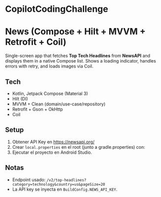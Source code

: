# CopilotCodingChallenge

# News (Compose + Hilt + MVVM + Retrofit + Coil)

Single-screen app that fetches **Top Tech Headlines** from **NewsAPI** and displays them in a native Compose list. Shows a loading indicator, handles errors with retry, and loads images via Coil.

## Tech
- Kotlin, Jetpack Compose (Material 3)
- Hilt (DI)
- MVVM + Clean (domain/use-case/repository)
- Retrofit + Gson + OkHttp
- Coil

## Setup
1. Obtener API Key en https://newsapi.org/
2. Crear `local.properties` en el root (junto a gradle.properties) con:
3. Ejecutar el proyecto en Android Studio.

## Notas
- Endpoint usado: `/v2/top-headlines?category=technology&country=us&pageSize=20`
- La API key se inyecta en `BuildConfig.NEWS_API_KEY`.